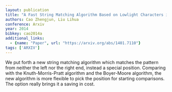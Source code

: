 ```yaml
---
layout: publication
title: "A Fast String Matching Algorithm Based on Lowlight Characters in the Pattern"
authors: Cao Zhengjun, Liu Lihua
conference: Arxiv
year: 2014
bibkey: cao2014a
additional_links:
  - {name: "Paper", url: "https://arxiv.org/abs/1401.7110"}
tags: ['ARXIV']
---
```

We put forth a new string matching algorithm which matches the pattern from neither the left nor the right end, instead a special position. Comparing with the Knuth-Morris-Pratt algorithm and the Boyer-Moore algorithm, the new algorithm is more flexible to pick the position for starting comparisons. The option really brings it a saving in cost.